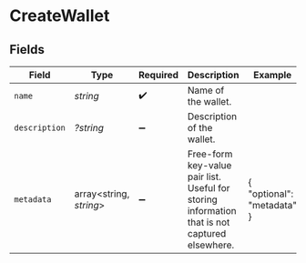 # CreateWallet


## Fields

| Field                                                                                         | Type                                                                                          | Required                                                                                      | Description                                                                                   | Example                                                                                       |
| --------------------------------------------------------------------------------------------- | --------------------------------------------------------------------------------------------- | --------------------------------------------------------------------------------------------- | --------------------------------------------------------------------------------------------- | --------------------------------------------------------------------------------------------- |
| `name`                                                                                        | *string*                                                                                      | :heavy_check_mark:                                                                            | Name of the wallet.                                                                           |                                                                                               |
| `description`                                                                                 | *?string*                                                                                     | :heavy_minus_sign:                                                                            | Description of the wallet.                                                                    |                                                                                               |
| `metadata`                                                                                    | array<string, *string*>                                                                       | :heavy_minus_sign:                                                                            | Free-form key-value pair list. Useful for storing information that is not captured elsewhere. | {<br/>"optional": "metadata"<br/>}                                                            |